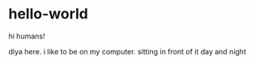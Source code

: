 # hello-world

hi humans!

diya here. i like to be on my computer.
sitting in front of it day and night
